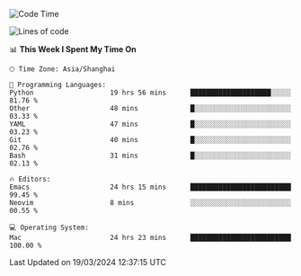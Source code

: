 <!--START_SECTION:waka-->
![Code Time](http://img.shields.io/badge/Code%20Time-1%2C859%20hrs%2057%20mins-blue)

![Lines of code](https://img.shields.io/badge/From%20Hello%20World%20I%27ve%20Written-291.6%20thousand%20lines%20of%20code-blue)

📊 **This Week I Spent My Time On** 

```text
🕑︎ Time Zone: Asia/Shanghai

💬 Programming Languages: 
Python                   19 hrs 56 mins      ████████████████████░░░░░   81.76 % 
Other                    48 mins             █░░░░░░░░░░░░░░░░░░░░░░░░   03.33 % 
YAML                     47 mins             █░░░░░░░░░░░░░░░░░░░░░░░░   03.23 % 
Git                      40 mins             █░░░░░░░░░░░░░░░░░░░░░░░░   02.76 % 
Bash                     31 mins             █░░░░░░░░░░░░░░░░░░░░░░░░   02.13 % 

🔥 Editors: 
Emacs                    24 hrs 15 mins      █████████████████████████   99.45 % 
Neovim                   8 mins              ░░░░░░░░░░░░░░░░░░░░░░░░░   00.55 % 

💻 Operating System: 
Mac                      24 hrs 23 mins      █████████████████████████   100.00 % 
```


 Last Updated on 19/03/2024 12:37:15 UTC
<!--END_SECTION:waka-->
